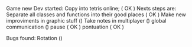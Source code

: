Game new Dev started:
    Copy into tetris online;    ( OK )
Nexts steps are:
    Separate all classes and functions into their good places   ( OK )
    Make new improviments in graphic stuff  ()
    Take notes in multiplayer  ()
    global communication    ()
    pause   ( OK )
    pontuation  ( OK )
    

Bugs found:
    Rotation ()